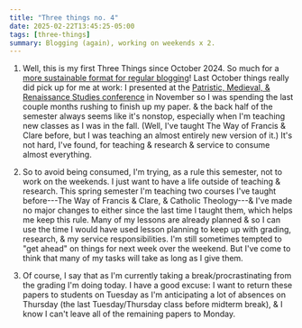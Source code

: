 ```yaml
---
title: "Three things no. 4"
date: 2025-02-22T13:45:25-05:00
tags: [three-things]
summary: Blogging (again), working on weekends x 2.
---
```


1. Well, this is my first Three Things since October 2024. So much for a [more sustainable format for regular blogging](/posts/2024/0928_three-things)! Last October things really did pick up for me at work: I presented at the [Patristic, Medieval, & Renaissance Studies conference](https://www1.villanova.edu/university/liberal-arts-sciences/programs/theology/events/pmr.html) in November so I was spending the last couple months rushing to finish up my paper. & the back half of the semester always seems like it's nonstop, especially when I'm teaching new classes as I was in the fall. (Well, I've taught The Way of Francis & Clare before, but I was teaching an almost entirely new version of it.) It's not hard, I've found, for teaching & research & service to consume almost everything.

2. So to avoid being consumed, I'm trying, as a rule this semester, not to work on the weekends. I just want to have a life outside of teaching & research. This spring semester I'm teaching two courses I've taught before---The Way of Francis & Clare, & Catholic Theology---& I've made no major changes to either since the last time I taught them, which helps me keep this rule. Many of my lessons are already planned & so I can use the time I would have used lesson planning to keep up with grading, research, & my service responsibilities. I'm still sometimes tempted to "get ahead" on things for next week over the weekend. But I've come to think that many of my tasks will take as long as I give them.

3. Of course, I say that as I'm currently taking a break/procrastinating from the grading I'm doing today. I have a good excuse: I want to return these papers to students on Tuesday as I'm anticipating a lot of absences on Thursday (the last Tuesday/Thursday class before midterm break), & I know I can't leave all of the remaining papers to Monday.